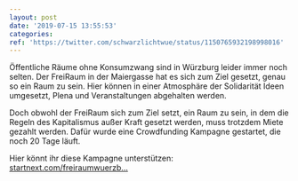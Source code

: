 ```yaml
---
layout: post
date: '2019-07-15 13:55:53'
categories: 
ref: 'https://twitter.com/schwarzlichtwue/status/1150765932198998016'
---
```

Öffentliche Räume ohne Konsumzwang sind in Würzburg leider immer noch selten. Der FreiRaum in der Maiergasse hat es sich zum Ziel gesetzt, genau so ein Raum zu sein. Hier können in einer Atmosphäre der Solidarität Ideen umgesetzt, Plena und Veranstaltungen abgehalten werden. 

Doch obwohl der FreiRaum sich zum Ziel setzt, ein Raum zu sein, in dem die Regeln des Kapitalismus außer Kraft gesetzt werden, muss trotzdem Miete gezahlt werden. Dafür wurde eine Crowdfunding Kampagne gestartet, die noch 20 Tage läuft. 

Hier könnt ihr diese Kampagne unterstützen: [startnext.com/freiraumwuerzb…](https://www.startnext.com/freiraumwuerzburg)

